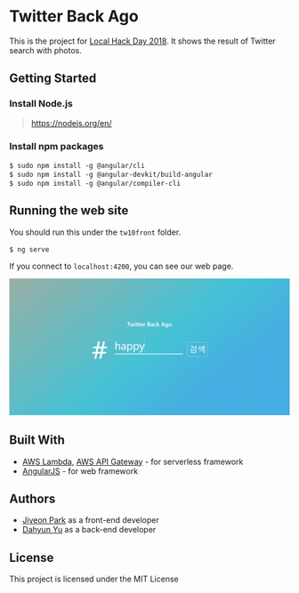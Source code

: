 # Twitter Back Ago

This is the project for [Local Hack Day 2018](https://localhackday.mlh.io/).
It shows the result of Twitter search with photos.


## Getting Started
### Install Node.js
> https://nodejs.org/en/

### Install npm packages
    
    $ sudo npm install -g @angular/cli
    $ sudo npm install -g @angular-devkit/build-angular
    $ sudo npm install -g @angular/compiler-cli
    
    
## Running the web site
You should run this under the `tw10front` folder.

    $ ng serve
    
If you connect to `localhost:4200`, you can see our web page.

![Alt main page](/images/main.png)

## Built With
- [AWS Lambda](https://aws.amazon.com/lambda/), [AWS API Gateway](https://aws.amazon.com/api-gateway/) - for serverless framework
- [AngularJS](https://angularjs.org/) - for web framework

## Authors
- [Jiyeon Park](@timedilation) as a front-end developer
- [Dahyun Yu](@yuda110) as a back-end developer

## License
This project is licensed under the MIT License


